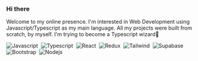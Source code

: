 ### Hi there 

Welcome to my online presence. I'm interested in Web Development using Javascript/Typescript as my main language. All my projects were built from scratch, by myself. I'm trying to become a Typescript wizard🧙

![Javascript](https://img.shields.io/badge/JavaScript-F7DF1E?style=flat&logo=javascript&logoColor=black)&nbsp; ![Typescript](https://img.shields.io/badge/TypeScript-007ACC?style=flat&logo=typescript&logoColor=white)&nbsp; ![React](https://img.shields.io/badge/React-20232A?style=flat&logo=react&logoColor=61DAFB)&nbsp; ![Redux](https://img.shields.io/badge/Redux-593D88?style=flat&logo=redux&logoColor=white)&nbsp; ![Tailwind](https://img.shields.io/badge/Tailwind_CSS-38B2AC?style=flat&logo=tailwind-css&logoColor=white)&nbsp; ![Supabase](https://img.shields.io/badge/Supabase-181818?style=flat&logo=supabase&logoColor=white)&nbsp; ![Bootstrap](https://img.shields.io/badge/Bootstrap-563D7C?style=flat&logo=bootstrap&logoColor=white)&nbsp; ![Nodejs](https://img.shields.io/badge/Node.js-43853D?style=flat&logo=node.js&logoColor=white)&nbsp;

